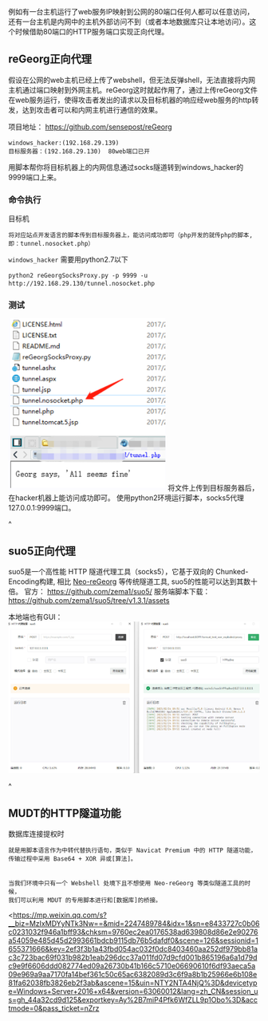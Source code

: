 

例如有一台主机运行了web服务IP映射到公网的80端口任何人都可以任意访问，还有一台主机是内网中的主机外部访问不到（或者本地数据库只让本地访问）。这个时候借助80端口的HTTP服务端口实现正向代理。
## **reGeorg正向代理**
假设在公网的web主机已经上传了webshell，但无法反弹shell，无法直接将内网主机通过端口映射到外网主机。reGeorg这时就起作用了，通过上传reGeorg文件在web服务运行，使得攻击者发出的请求以及目标机器的响应经web服务的http转发，达到攻击者可以和内网主机进行通信的效果。




项目地址：
<https://github.com/sensepost/reGeorg>


```shell
windows_hacker:(192.168.29.139)
目标服务器：(192.168.29.130)  80web端口已开 
```
用脚本帮你将目标机器上的内网信息通过socks隧道转到windows_hacker的9999端口上来。


### 命令执行
目标机
```shell
将对应站点开发语言的脚本传到目标服务器上，能访问成功即可（php开发的就传php的脚本,即：tunnel.nosocket.php）
```    
`windows_hacker` 
需要用python2.7以下
```shell
python2 reGeorgSocksProxy.py -p 9999 -u http://192.168.29.130/tunnel.nosocket.php
```


### 测试
![](.topwrite/assets/image_1756723821591.png)
将文件上传到目标服务器后，在hacker机器上能访问成功即可。
使用python2环境运行脚本，socks5代理127.0.0.1:9999端口。








^
## **suo5正向代理**
suo5是一个高性能 HTTP 隧道代理工具（socks5），它基于双向的 Chunked-Encoding构建, 相比 [Neo-reGeorg](https://github.com/L-codes/Neo-reGeorg) 等传统隧道工具, suo5的性能可以达到其数十倍。
官方：
<https://github.com/zema1/suo5/>
服务端脚本下载：
<https://github.com/zema1/suo5/tree/v1.3.1/assets>


本地端也有GUI：
![](.topwrite/assets/image_1756723840312.png)



^
## **MUDT的HTTP隧道功能**
数据库连接提权时
```
就是用脚本语言作为中转代替执行语句，类似于 Navicat Premium 中的 HTTP 隧道功能，
传输过程中采用 Base64 + XOR 异或[算法]。


当我们环境中只有一个 Webshell 处境下且不想使用 Neo-reGeorg 等类似隧道工具的时候，
我们可以利用 MDUT 的专用脚本进行和[数据库]的桥接。
```
<https://mp.weixin.qq.com/s?__biz=MzIxMDYyNTk3Nw==&mid=2247489784&idx=1&sn=e8433727c0b06c0231032f946a1bff93&chksm=9760ec2ea0176538ad639808d86e2e90276a54059e485d45d2993661bdcb9115db76b5dafdf0&scene=126&sessionid=1655371666&key=2ef3f3b1a43fbd054ac032f0dc8403460aa252df979bb81ac3c723bac69f031b982b1eab296dcc37a011fd07d9cfd001b865196a6a1d79dc9e9f6606ddd082774ed09a26730b41b166c5710e06690610f6df93aeca5a09e969a9aa7170fa14bef361c50c65ac6382089d3c6f9a8b1b25966e6b108e81fa62038fb3826eb2f3ab&ascene=15&uin=NTY2NTA4NjQ%3D&devicetype=Windows+Server+2016+x64&version=63060012&lang=zh_CN&session_us=gh_44a32cd9d125&exportkey=Ay%2B7miP4Pfk6WfZLL9p1Obo%3D&acctmode=0&pass_ticket=nZrz
